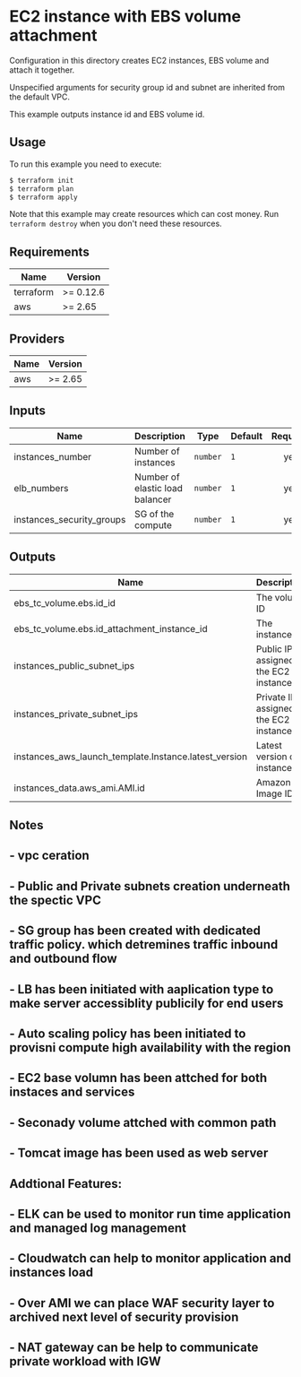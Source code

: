 # EC2 instance with EBS volume attachment

Configuration in this directory creates EC2 instances, EBS volume and attach it together.

Unspecified arguments for security group id and subnet are inherited from the default VPC.

This example outputs instance id and EBS volume id.

## Usage

To run this example you need to execute:

```bash
$ terraform init
$ terraform plan
$ terraform apply
```

Note that this example may create resources which can cost money. Run `terraform destroy` when you don't need these resources.

<!-- BEGINNING OF PRE-COMMIT-TERRAFORM DOCS HOOK -->
## Requirements

| Name | Version |
|------|---------|
| terraform | >= 0.12.6 |
| aws | >= 2.65 |

## Providers

| Name | Version |
|------|---------|
| aws | >= 2.65 |

## Inputs

| Name | Description | Type | Default | Required |
|------|-------------|------|---------|:--------:|
| instances\_number | Number of instances | `number` | `1` | yes |
| elb\_numbers | Number of elastic load balancer | `number` | `1` | yes |
| instances\_security_groups | SG of the compute| `number` | `1` | yes |


## Outputs

| Name | Description |
|------|-------------|
| ebs\_tc_volume.ebs.id\_id | The volume ID |
| ebs\_tc_volume.ebs.id\_attachment\_instance\_id | The instance ID |
| instances\_public_subnet\_ips | Public IPs assigned to the EC2 instance |
| instances\_private_subnet\_ips | Private IPs assigned to the EC2 instance |
| instances\_aws_launch_template.Instance.latest_version | Latest version of instances |
| instances\_data.aws_ami.AMI.id | Amazon Image ID |


## Notes


## - vpc ceration 
## - Public and Private subnets creation underneath the spectic VPC 
## - SG group has been created with dedicated traffic policy. which detremines traffic inbound and outbound flow 
## - LB has been initiated with aaplication type to make server accessiblity publicily for end users 
## - Auto scaling policy has been initiated to provisni compute high availability with the region 
## - EC2 base volumn has been attched for both instaces and services 
## - Seconady volume attched with common path 
## - Tomcat image has been used as web server 

## Addtional Features:

## - ELK can be used to monitor run time application and managed log management 
## - Cloudwatch can help to monitor application and instances load 
## - Over AMI we can place WAF security layer to archived next level of security provision 
## - NAT gateway can be help to communicate private workload with IGW 
